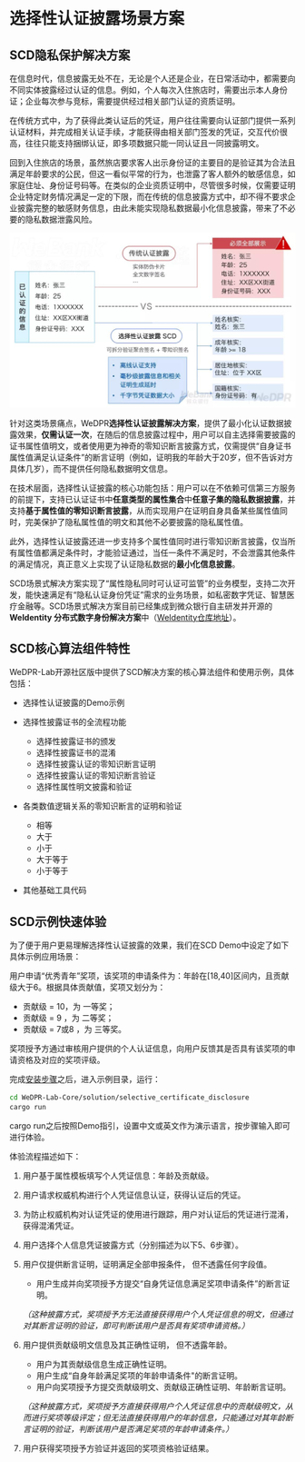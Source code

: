 # 选择性认证披露场景方案

## SCD隐私保护解决方案

在信息时代，信息披露无处不在，无论是个人还是企业，在日常活动中，都需要向不同实体披露经过认证的信息。例如，个人每次入住旅店时，需要出示本人身份证；企业每次参与竞标，需要提供经过相关部门认证的资质证明。

在传统方式中，为了获得此类认证后的凭证，用户往往需要向认证部门提供一系列认证材料，并完成相关认证手续，才能获得由相关部门签发的凭证，交互代价很高，往往只能支持捆绑认证，即多项数据只能一同认证且一同披露明文。

回到入住旅店的场景，虽然旅店要求客人出示身份证的主要目的是验证其为合法且满足年龄要求的公民，但这一看似平常的行为，也泄露了客人额外的敏感信息，如家庭住址、身份证号码等。在类似的企业资质证明中，尽管很多时候，仅需要证明企业特定财务情况满足一定的下限，而在传统的信息披露方式中，却不得不要求企业披露完整的敏感财务信息，由此未能实现隐私数据最小化信息披露，带来了不必要的隐私数据泄露风险。

![](../images/SCD.jpg)

针对这类场景痛点，WeDPR**选择性认证披露解决方案**，提供了最小化认证数据披露效果，**仅需认证一次**，在随后的信息披露过程中，用户可以自主选择需要披露的证书属性值明文，或者使用更为神奇的零知识断言披露方式，仅需提供“自身证书属性值满足认证条件”的断言证明（例如，证明我的年龄大于20岁，但不告诉对方具体几岁），而不提供任何隐私数据明文信息。

在技术层面，选择性认证披露的核心功能包括：用户可以在不依赖可信第三方服务的前提下，支持已认证证书中**任意类型的属性集合**中**任意子集的隐私数据披露**，并支持**基于属性值的零知识断言披露**，从而实现用户在证明自身具备某些属性值同时，完美保护了隐私属性值的明文和其他不必要披露的隐私属性值。

此外，选择性认证披露还进一步支持多个属性值同时进行零知识断言披露，仅当所有属性值都满足条件时，才能验证通过，当任一条件不满足时，不会泄露其他条件的满足情况，真正意义上实现了认证隐私数据的**最小化信息披露**。

SCD场景式解决方案实现了“属性隐私同时可认证可监管”的业务模型，支持二次开发，能快速满足有“隐私认证身份凭证”需求的业务场景，如私密数字凭证、智慧医疗金融等。SCD场景式解决方案目前已经集成到微众银行自主研发并开源的**WeIdentity 分布式数字身份解决方案**中（[WeIdentity仓库地址](https://github.com/WeBankFinTech/WeIdentit)）。

## SCD核心算法组件特性

WeDPR-Lab开源社区版中提供了SCD解决方案的核心算法组件和使用示例，具体包括：

- 选择性认证披露的Demo示例

- 选择性披露证书的全流程功能

  - 选择性披露证书的颁发
  - 选择性披露证书的混淆
  - 选择性披露认证的零知识断言证明
  - 选择性披露认证的零知识断言验证
  - 选择性属性明文披露和验证

- 各类数值逻辑关系的零知识断言的证明和验证
  - 相等
  - 大于
  - 小于
  - 大于等于
  - 小于等于

- 其他基础工具代码

## SCD示例快速体验

为了便于用户更易理解选择性认证披露的效果，我们在SCD Demo中设定了如下具体示例应用场景：

用户申请“优秀青年”奖项，该奖项的申请条件为：年龄在[18,40]区间内，且贡献级大于6。根据具体贡献值，奖项又划分为：

- 贡献级 = 10，为 一等奖；
- 贡献级 = 9 ，为 二等奖；
- 贡献级 = 7或8 ，为 三等奖。

奖项授予方通过审核用户提供的个人认证信息，向用户反馈其是否具有该奖项的申请资格及对应的奖项评级。

完成[安装步骤](./installation.md)之后，进入示例目录，运行：

 ```bash
cd WeDPR-Lab-Core/solution/selective_certificate_disclosure
cargo run
 ```

cargo run之后按照Demo指引，设置中文或英文作为演示语言，按步骤输入即可进行体验。

体验流程描述如下：

1. 用户基于属性模板填写个人凭证信息：年龄及贡献级。

2. 用户请求权威机构进行个人凭证信息认证，获得认证后的凭证。

3. 为防止权威机构对认证凭证的使用进行跟踪，用户对认证后的凭证进行混淆，获得混淆凭证。

4. 用户选择个人信息凭证披露方式（分别描述为以下5、6步骤）。

5. 用户仅提供断言证明，证明满足全部申报条件， 但不透露任何字段值。

   - 用户生成并向奖项授予方提交“自身凭证信息满足奖项申请条件”的断言证明。

   *（这种披露方式，奖项授予方无法直接获得用户个人凭证信息的明文，但通过对其断言证明的验证，即可判断该用户是否具有奖项申请资格。）*

6. 用户提供贡献级明文信息及其正确性证明， 但不透露年龄。

   - 用户为其贡献级信息生成正确性证明。
   - 用户生成“自身年龄满足奖项的年龄申请条件"的断言证明。
   - 用户向奖项授予方提交贡献级明文、贡献级正确性证明、年龄断言证明。

   *（这种披露方式，奖项授予方直接获得用户个人凭证信息中的贡献级明文，从而进行奖项等级评定；但无法直接获得用户的年龄信息，只能通过对其年龄断言证明的验证，判断该用户是否满足奖项的年龄申请条件。）*

7. 用户获得奖项授予方验证并返回的奖项资格验证结果。